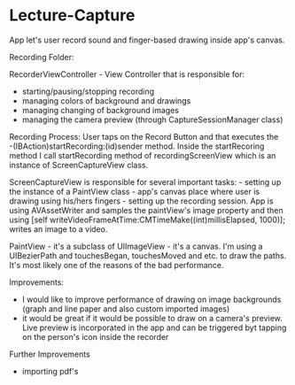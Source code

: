 Lecture-Capture
===============
App let's user record sound and finger-based drawing inside app's canvas.


Recording Folder:
 
RecorderViewController - View Controller that is responsible for:
- starting/pausing/stopping recording
- managing colors of background and drawings
- managing changing of background images
- managing the camera preview (through CaptureSessionManager class)

Recording Process:
  User taps on the Record Button and that executes the  
  -(IBAction)startRecording:(id)sender method.
  Inside the startRecoring method I call startRecording method of recordingScreenView which is an instance of 
  ScreenCaptureView class. 
  
  ScreenCaptureView is responsible for several important tasks:
    - setting up the instance of a PaintView class - app's canvas place where user is drawing using his/hers fingers
    - setting up the recording session. App is using AVAssetWriter and samples the paintView's image property and then using 
      [self writeVideoFrameAtTime:CMTimeMake((int)millisElapsed, 1000)]; writes an image to a video.
    
  PaintView - it's a subclass of UIImageView
    - it's a canvas. I'm using a UIBezierPath and touchesBegan, touchesMoved and etc. to draw the paths.
    It's most likely one of the reasons of the bad performance.
      
       
Improvements:
* I would like to improve performance of drawing on image backgrounds (graph and line paper and also custom imported images)
* it would be great if it would be possible to draw on a camera's preview. Live preview is incorporated in the app 
and can be triggered byt tapping on the person's icon inside the recorder

Further Improvements
* importing pdf's

      
